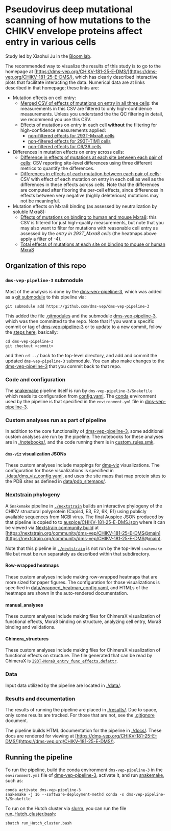# Pseudovirus deep mutational scanning of how mutations to the CHIKV envelope proteins affect entry in various cells
Study led by Xiaohui Ju in the [Bloom lab](https://jbloomlab.org/).

The recommended way to visualize the results of this study is to go to the homepage at [https://dms-vep.org/CHIKV-181-25-E-DMS/](https://dms-vep.org/CHIKV-181-25-E-DMS/), which has clearly described interactive plots that facilitate interacting the data.
Numerical data are at links described in that homepage; these links are:
 * Mutation effects on cell entry:
   - [Merged CSV of effects of mutations on entry in all three cells](results/summaries/entry_293T-Mxra8_C636_293T-TIM1_Mxra8-binding.csv): the measurements in this CSV are filtered to only high-confidence measurements. Unless you understand the the QC filtering in detail, we recommend you use this CSV.
   - Effects of mutations on entry in each cell **without** the filtering for high-confidence measurements applied:
     + [non-filtered effects for 293T-Mxra8 cells](results/func_effects/averages/293T-Mxra8_entry_func_effects.csv)
     + [non-filtered effects for 293T-TIM1 cells](results/func_effects/averages/293T-TIM1_entry_func_effects.csv)
     + [non-filtered effects for C6/36 cells](results/func_effects/averages/C636_entry_func_effects.csv)
 * Differences in mutation effects on entry across cells:
   - [Difference in effects of mutations at each site between each pair of cells](results/compare_cell_entry/site_diffs.csv): CSV reporting site-level differences using three different metrics to quantify the differences.
   - [Differences in effects of each mutation between each pair of cells](results/compare_cell_entry/mut_diffs.csv): CSV with effect of each mutation on entry in each cell as well as the differences in these effects across cells. Note that the differences are computed after flooring the per-cell effects, since differences in effects between very negative (highly deleterious) mutations may not be meaningful.
 * Mutation effects on Mxra8 binding (as assessed by neutralization by soluble Mxra8):
   - [Effects of mutations on binding to human and mouse Mxra8](results/summaries/binding_mouse_vs_human_Mxra8.csv): this CSV is filtered for just high-quality measurements, but note that you may also want to filter for mutations with reasonable cell entry as assessed by the *entry in 293T_Mxra8 cells* (the heatmaps above apply a filter of -4).
   - [Total effects of mutations at each site on binding to mouse or human Mxra8](results/compare_human_mouse_mxra8/site_binding.csv)


## Organization of this repo

### `dms-vep-pipeline-3` submodule

Most of the analysis is done by the [dms-vep-pipeline-3](https://github.com/dms-vep/dms-vep-pipeline-3), which was added as a [git submodule](https://git-scm.com/book/en/v2/Git-Tools-Submodules) to this pipeline via:

    git submodule add https://github.com/dms-vep/dms-vep-pipeline-3

This added the file [.gitmodules](.gitmodules) and the submodule [dms-vep-pipeline-3](https://github.com/dms-vep/dms-vep-pipeline-3), which was then committed to the repo.
Note that if you want a specific commit or tag of [dms-vep-pipeline-3](https://github.com/dms-vep/dms-vep-pipeline-3) or to update to a new commit, follow the [steps here](https://stackoverflow.com/a/10916398), basically:

    cd dms-vep-pipeline-3
    git checkout <commit>

and then `cd ../` back to the top-level directory, and add and commit the updated `dms-vep-pipeline-3` submodule.
You can also make changes to the [dms-vep-pipeline-3](https://github.com/dms-vep/dms-vep-pipeline-3) that you commit back to that repo.

### Code and configuration
The [snakemake](https://snakemake.readthedocs.io/) pipeline itself is run by `dms-vep-pipeline-3/Snakefile` which reads its configuration from [config.yaml](config.yaml).
The [conda](https://docs.conda.io/) environment used by the pipeline is that specified in the `environment.yml` file in [dms-vep-pipeline-3](https://github.com/dms-vep/dms-vep-pipeline-3).

### Custom analyses run as part of pipeline
In addition to the core functionality of [dms-vep-pipeline-3](https://github.com/dms-vep/dms-vep-pipeline-3), some additional custom analyses are run by the pipeline.
The notebooks for these analyses are in [./notebooks/](notebooks), and the code running them is in [custom_rules.smk](custom_rules.smk).

#### `dms-viz` visualization JSONs
These custom analyses include mappings for [dms-viz](https://dms-viz.github.io/) visualizations.
The configuration for those visualizations is specified in [./data/dms_viz_config.yaml](data/dms_viz_config.yaml), and uses the site maps that map protein sites to the PDB sites as defined in [data/pdb_sitemaps/](data/pdb_sitemaps/).

### [Nextstrain](https://nextstrain.org/) phylogeny
A `Snakemake` pipeline in [`./nextstrain`](./nextstrain/) builds an interactive phylogeny of the CHIKV structural polyprotein (Capisd, E3, E2, 6K, E1) using publicly available sequences from NCBI virus.
The final Auspice JSON produced by that pipeline is copied to to [auspice/CHIKV-181-25-E-DMS.json](auspice/CHIKV-181-25-E-DMS.json) where it can be viewed via  [Nextstrain community build](https://docs.nextstrain.org/en/latest/guides/share/community-builds.html) at [https://nextstrain.org/community/dms-vep/CHIKV-181-25-E-DMS@main](https://nextstrain.org/community/dms-vep/CHIKV-181-25-E-DMS@main).

Note that this pipeline in [`./nextstrain`](./nextstrain/) is not run by the top-level `snakemake` file but must be run separately as described within that subdirectory.

#### Row-wrapped heatmaps
These custom analyses include making row-wrapped heatmaps that are more sized for paper figures.
The configuration for those visualizations is specified in [data/wrapped_heatmap_config.yaml](data/wrapped_heatmap_config.yaml), and HTMLs of the heatmaps are shown in the auto-rendered documentation.

#### manual_analyses
These custom analyses include making files for ChimeraX visualization of functional effects, Mxra8 binding on structure, analyzing cell entry, Mxra8 binding and validations.

#### Chimera_structures
These custom analyses include making files for ChimeraX visualization of functional effects on structure.
The file generated that can be read by ChimeraX is [`293T-Mxra8_entry_func_effects.defattr`](manual_analyses/chimera_structures/results/293T-Mxra8_entry_func_effects.defattr).

### Data
Input data utilized by the pipeline are located in [./data/](data). 

### Results and documentation
The results of running the pipeline are placed in [./results/](results).
Due to space, only some results are tracked. For those that are not, see the [.gitignore](.gitignore) document.

The pipeline builds HTML documentation for the pipeline in [./docs/](docs). These docs are rendered for viewing at [https://dms-vep.org/CHIKV-181-25-E-DMS/](https://dms-vep.org/CHIKV-181-25-E-DMS/).

## Running the pipeline
To run the pipeline, build the conda environment `dms-vep-pipeline-3` in the `environment.yml` file of [dms-vep-pipeline-3](https://github.com/dms-vep/dms-vep-pipeline-3), activate it, and run [snakemake](https://snakemake.readthedocs.io/), such as:

    conda activate dms-vep-pipeline-3
    snakemake -j 16 --software-deployment-methd conda -s dms-vep-pipeline-3/Snakefile

To run on the Hutch cluster via [slurm](https://slurm.schedmd.com/), you can run the file [run_Hutch_cluster.bash](run_Hutch_cluster.bash):

    sbatch run_Hutch_cluster.bash
